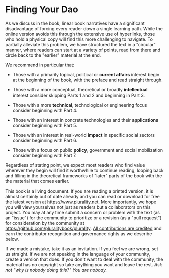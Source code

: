 # Finding Your Dao

As we discuss in the book, linear book narratives have a significant disadvantage of forcing every reader down a single learning path.  While the online version avoids this through the extensive use of hyperlinks, those who hold a physical copy will find this more challenging to navigate.  To partially alleviate this problem, we have structured the text in a "circular" manner, where readers can start at a variety of points, read from there and circle back to the "earlier" material at the end.

We recommend in particular that:

- Those with a primarily topical, political or **current affairs** interest begin at the beginning of the book, with the preface and read straight through.

- Those with a more conceptual, theoretical or broadly **intellectual** interest consider skipping Parts 1 and 2 and beginning in Part 3.

- Those with a more **technical**, technological or engineering focus consider beginning with Part 4.

- Those with an interest in concrete technologies and their **applications** consider beginning with Part 5.

- Those with an interest in real-world **impact** in specific social sectors consider beginning with Part 6.

- Those with a focus on public **policy**, government and social mobilization consider beginning with Part 7.

Regardless of stating point, we expect most readers who find value wherever they begin will find it worthwhile to continue reading, looping back and filling in the theoretical frameworks of "later" parts of the book with the the material that comes earlier.

This book is a living document.  If you are reading a printed version, it is almost certainly out of date already and you can read or download for free the latest version at https://www.plurality.net.  More importantly, we hope you will view yourselves not just as readers but a collaborators on this project.  You may at any time submit a concern or problem with the text (as an "issue") for the community to prioritize or a revision (as a "pull request")  for consideration by the community at https://github.com/pluralitybook/plurality.  [All contributions are credited](https://github.com/pluralitybook/plurality/blob/main/docs/Gov4Git%20and%20PMP.md) and earn the contributor recognition and governance rights as we describe below.   

If we made a mistake, take it as an invitation.  If you feel we are wrong, set us straight.  If we are not speaking in the language of your community, create a version that does.  If you don't want to deal with the community, the material has no copyright so take anything you want and leave the rest.  *Ask not "why is nobody doing this?" You are nobody.*
